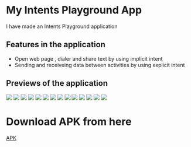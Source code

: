 # My Intents Playground App

I have made an Intents Playground application 


## Features in the application

- Open web page , dialer and share text by using implicit intent
- Sending and receiveing data between activities by using explicit intent



## Previews of the application

![](https://github.com/alein249/Intents-Playground/blob/master/app/src/main/res/drawable/ss1.jpg)
![](https://github.com/alein249/Intents-Playground/blob/master/app/src/main/res/drawable/ss2.jpg)
![](https://github.com/alein249/Intents-Playground/blob/master/app/src/main/res/drawable/ss3.jpg)
![](https://github.com/alein249/Intents-Playground/blob/master/app/src/main/res/drawable/ss4.jpg)
![](https://github.com/alein249/Intents-Playground/blob/master/app/src/main/res/drawable/ss5.jpg)
![](https://github.com/alein249/Intents-Playground/blob/master/app/src/main/res/drawable/ss6.jpg)
![](https://github.com/alein249/Intents-Playground/blob/master/app/src/main/res/drawable/ss7.jpg)
![](https://github.com/alein249/Intents-Playground/blob/master/app/src/main/res/drawable/ss8.jpg)
![](https://github.com/alein249/Intents-Playground/blob/master/app/src/main/res/drawable/ss9.jpg)
![](https://github.com/alein249/Intents-Playground/blob/master/app/src/main/res/drawable/ss10.jpg)
![](https://github.com/alein249/Intents-Playground/blob/master/app/src/main/res/drawable/ss11.jpg)
![](https://github.com/alein249/Intents-Playground/blob/master/app/src/main/res/drawable/ss12.jpg)
![](https://github.com/alein249/Intents-Playground/blob/master/app/src/main/res/drawable/ss13.jpg)
![](https://github.com/alein249/Intents-Playground/blob/master/app/src/main/res/drawable/ss14.jpg)

# Download APK from here

[APK](https://github.com/alein249/Intents-Playground/releases/download/latest/app-release.apk)
